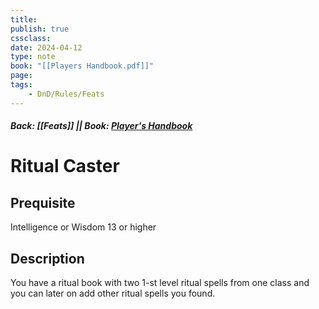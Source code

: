 ```yaml
---
title:
publish: true
cssclass:
date: 2024-04-12
type: note
book: "[[Players Handbook.pdf]]"
page: 
tags:
    - DnD/Rules/Feats
---
```


##### Back: [[Feats]] || Book: [Player's Handbook](https://drive.google.com/drive/folders/1O5bhpYizcIT5xxAoLOuzCRht_PVS7VSG?usp=sharing)

# Ritual Caster


## Prequisite 
Intelligence or Wisdom 13 or higher

## Description
You have a ritual book with two 1-st level ritual spells from one class and you can later on add other ritual spells you found.